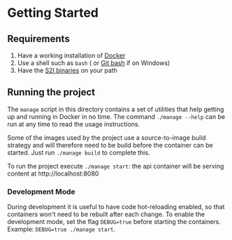 # Getting Started

## Requirements
1. Have a working installation of [Docker](https://www.docker.com/)
2. Use a shell such as `bash` ( or [Git bash](https://git-scm.com/downloads) if on Windows)
3. Have the [S2I binaries](https://github.com/openshift/source-to-image/releases) on your path

## Running the project
The `manage` script in this directory contains a set of utilities that help getting up and running in Docker in no time. The command `./manage --help` can be run at any time to read the usage instructions.

Some of the images used by the project use a source-to-image build strategy and will therefore need to be build before the container can be started. Just run `./manage build` to complete this.

To run the project execute `./manage start`: the api container will be serving content at http://localhost:8080

### Development Mode
During development it is useful to have code hot-reloading enabled, so that containers won't need to be rebuilt after each change. To enable the development mode, set the flag `DEBUG=true` before starting the containers.
Example: `DEBUG=true ./manage start`.